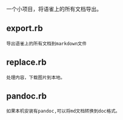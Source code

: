 
一个小项目，将语雀上的所有文档导出。
## export.rb 
    导出语雀上的所有文档到markdown文件

## replace.rb 
    处理内容，下载图片到本地。

## pandoc.rb     
    如果本机安装有pandoc,可以将md文档转换到doc格式。